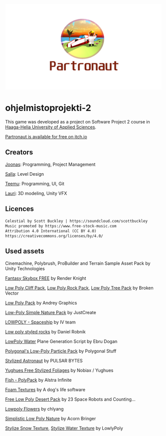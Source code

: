 ![Partronaut cover image](/DocAssets/coverart.png)
# ohjelmistoprojekti-2
This game was developed as a project on Software Project 2 course in [Haaga-Helia University of Applied Sciences](https://www.haaga-helia.fi/en).

[Partronaut is available for free on itch.io](https://temelius.itch.io/partronaut)
## Creators
[Joonas](https://github.com/joonasrom): Programming, Project Management

[Salla](https://github.com/sallasalmi): Level Design

[Teemu](https://github.com/Temelius): Programming, UI, Git

[Lauri](https://github.com/l1l1l1l1l): 3D modeling, Unity VFX
## Licences
```
Celestial by Scott Buckley | https://soundcloud.com/scottbuckley
Music promoted by https://www.free-stock-music.com
Attribution 4.0 International (CC BY 4.0)
https://creativecommons.org/licenses/by/4.0/
```
## Used assets
Cinemachine, Polybrush, ProBuilder and Terrain Sample Asset Pack by Unity Technologies

[Fantasy Skybox FREE](https://assetstore.unity.com/packages/2d/textures-materials/sky/fantasy-skybox-free-18353) 
by Render Knight

[Low Poly Cliff Pack](https://assetstore.unity.com/packages/3d/environments/landscapes/low-poly-cliff-pack-67289),
[Low Poly Rock Pack](https://assetstore.unity.com/packages/3d/environments/low-poly-rock-pack-57874),
[Low Poly Tree Pack](https://assetstore.unity.com/packages/3d/vegetation/trees/low-poly-tree-pack-57866)
by Broken Vector

[Low Poly Pack](https://assetstore.unity.com/packages/3d/environments/low-poly-pack-94605)
by Andrey Graphics

[Low-Poly Simple Nature Pack](https://assetstore.unity.com/packages/3d/environments/landscapes/low-poly-simple-nature-pack-162153) 
by JustCreate

[LOWPOLY - Spaceship](https://assetstore.unity.com/packages/3d/environments/sci-fi/lowpoly-spaceship-183012)
by IV team

[Low poly styled rocks](https://assetstore.unity.com/packages/3d/props/exterior/low-poly-styled-rocks-43486)
by Daniel Robnik

[LowPoly Water](https://assetstore.unity.com/packages/tools/particles-effects/lowpoly-water-107563) Plane Generation Script 
by Ebru Dogan

[Polygonal's Low-Poly Particle Pack](https://assetstore.unity.com/packages/p/polygonal-s-low-poly-particle-pack-118355) 
by Polygonal Stuff

[Stylized Astronaut](https://assetstore.unity.com/packages/3d/characters/humanoids/sci-fi/stylized-astronaut-114298)
by PULSAR BYTES

[Yughues Free Stylized Foliages](https://assetstore.unity.com/packages/3d/vegetation/yughues-free-stylized-foliages-13392)
by Nobiax / Yughues

[Fish - PolyPack](https://assetstore.unity.com/packages/3d/characters/animals/fish/fish-polypack-202232)
by Alstra Infinite

[Foam Textures](https://assetstore.unity.com/packages/2d/textures-materials/water/foam-textures-72313)
by A dog's life software

[Free Low Poly Desert Pack](https://assetstore.unity.com/packages/3d/environments/free-low-poly-desert-pack-106709)
by 23 Space Robots and Counting...

[Lowpoly Flowers](https://assetstore.unity.com/packages/3d/vegetation/plants/lowpoly-flowers-47083)
by chlyang

[Simplistic Low Poly Nature](https://assetstore.unity.com/packages/3d/environments/simplistic-low-poly-nature-93894)
by Acorn Bringer

[Stylize Snow Texture](https://assetstore.unity.com/packages/2d/textures-materials/water/stylize-snow-texture-153579),
[Stylize Water Texture](https://assetstore.unity.com/packages/2d/textures-materials/water/stylize-water-texture-153577)
by LowlyPoly

